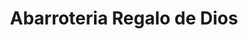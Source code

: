 ---
title: "Abarroteria Regalo de Dios"
url: /villa-canales/abarroteria-regalo-de-dios/
shop: Kiosk
---
